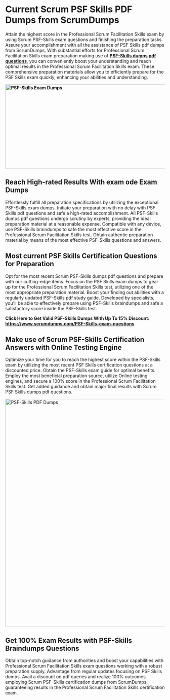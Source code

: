 <h1><strong>Current Scrum PSF Skills PDF Dumps from ScrumDumps</strong></h1>
<p>Attain the highest score in the Professional Scrum Facilitation Skills exam by using Scrum PSF-Skills exam questions and finishing the preparation tasks. Assure your accomplishment with all the assistance of PSF Skills pdf dumps from ScrumDumps. With substantial efforts for Professional Scrum Facilitation Skills exam preparation making use of <strong><a href="https://www.scrumdumps.com/PSF-Skills-exam-questions">PSF-Skills dumps pdf questions</a></strong>, you can conveniently boost your understanding and reach optimal results in the Professional Scrum Facilitation Skills exam. These comprehensive preparation materials allow you to efficiently prepare for the PSF Skills exam quickly, enhancing your abilities and understanding.</p>
<p><strong><img src="https://i.ibb.co/8bjQb49/Copy-of-Cleaning-service-banner-Made-with-Poster-My-Wall-2.jpg" alt="PSF-Skills Exam Dumps" width="800" height="267" /></strong></p>
<h2><strong>Reach High-rated Results With exam ode Exam Dumps</strong></h2>
<p>Effortlessly fulfill all preparation specifications by utilizing the exceptional PSF-Skills exam dumps. Initiate your preparation with no delay with PSF Skills pdf questions and safe a high-rated accomplishment. All PSF-Skills dumps pdf questions undergo scrutiny by experts, providing the ideal preparation material at a reasonable expense. Compatible with any device, use PSF-Skills braindumps to safe the most effective score in the Professional Scrum Facilitation Skills test. Obtain authentic preparation material by means of the most effective PSF-Skills questions and answers.</p>
<h2><strong>Most current PSF Skills Certification Questions for Preparation</strong></h2>
<p>Opt for the most recent Scrum PSF-Skills dumps pdf questions and prepare with our cutting-edge items. Focus on the PSF Skills exam dumps to gear up for the Professional Scrum Facilitation Skills test, utilizing one of the most appropriate preparation material. Boost your finding out abilities with a regularly updated PSF-Skills pdf study guide. Developed by specialists, you'll be able to effectively prepare using PSF-Skills braindumps and safe a satisfactory score inside the PSF-Skills test.</p>
<p><strong>Click Here to Get Valid PSF-Skills Dumps With Up To 15% Discount: <a href="https://www.scrumdumps.com/PSF-Skills-exam-questions">https://www.scrumdumps.com/PSF-Skills-exam-questions</a></strong></p>
<h2><strong>Make use of Scrum PSF-Skills Certification Answers with Online Testing Engine</strong></h2>
<p>Optimize your time for you to reach the highest score within the PSF-Skills exam by utilizing the most recent PSF Skills certification questions at a discounted price. Obtain the PSF-Skills exam guide for optimal benefits. Employ the most beneficial preparation source, utilize Online testing engines, and secure a 100% score in the Professional Scrum Facilitation Skills test. Get added guidance and obtain major final results with Scrum PSF Skills dumps pdf questions.</p>
<p><a href="https://www.scrumdumps.com/PSF-Skills-exam-questions"><img src="https://i.ibb.co/F3py0hR/Copy-of-Offer-Social-Media-Ad-Made-with-Poster-My-Wall.jpg" alt="PSF-Skills PDF Dumps" width="720" height="" /></a></p>
<h2><strong>Get 100% Exam Results with PSF-Skills Braindumps Questions</strong></h2>
<p>Obtain top-notch guidance from authorities and boost your capabilities with Professional Scrum Facilitation Skills exam questions working with a robust preparation supply. Advantage from regular updates focusing on PSF Skills dumps. Avail a discount on pdf queries and realize 100% outcomes employing Scrum PSF-Skills certification dumps from ScrumDumps, guaranteeing results in the Professional Scrum Facilitation Skills certification exam.</p>
